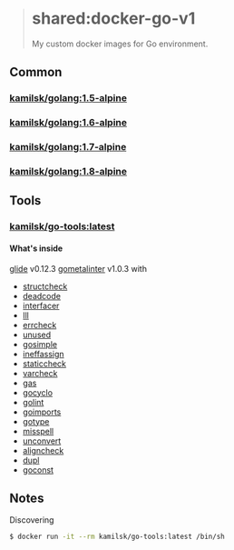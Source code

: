 > # shared:docker-go-v1
>
> My custom docker images for Go environment.

## Common

### [kamilsk/golang:1.5-alpine](alpine-gcc/1.5-alpine.Dockerfile)

### [kamilsk/golang:1.6-alpine](alpine-gcc/1.6-alpine.Dockerfile)

### [kamilsk/golang:1.7-alpine](alpine-gcc/1.7-alpine.Dockerfile)

### [kamilsk/golang:1.8-alpine](alpine-gcc/1.8-alpine.Dockerfile)

## Tools

### [kamilsk/go-tools:latest](tools/Dockerfile)

#### What's inside

[glide](https://github.com/Masterminds/glide) v0.12.3
[gometalinter](https://github.com/alecthomas/gometalinter) v1.0.3 with
- [structcheck](https://github.com/opennota/check)
- [deadcode](https://github.com/tsenart/deadcode)
- [interfacer](https://github.com/mvdan/interfacer)
- [lll](https://github.com/walle/lll)
- [errcheck](https://github.com/kisielk/errcheck)
- [unused](https://github.com/dominikh/go-unused)
- [gosimple](https://github.com/dominikh/go-simple)
- [ineffassign](https://github.com/gordonklaus/ineffassign)
- [staticcheck](https://github.com/dominikh/go-staticcheck)
- [varcheck](https://github.com/opennota/check)
- [gas](https://github.com/GoASTScanner/gas)
- [gocyclo](https://github.com/alecthomas/gocyclo)
- [golint](https://github.com/golang/lint)
- [goimports](https://godoc.org/golang.org/x/tools/cmd/goimports)
- [gotype](https://godoc.org/golang.org/x/tools/cmd/gotype)
- [misspell](https://github.com/client9/misspell)
- [unconvert](https://github.com/mdempsky/unconvert)
- [aligncheck](https://github.com/opennota/check)
- [dupl](https://github.com/mibk/dupl)
- [goconst](https://github.com/jgautheron/goconst)

## Notes

Discovering

```bash
$ docker run -it --rm kamilsk/go-tools:latest /bin/sh
```
